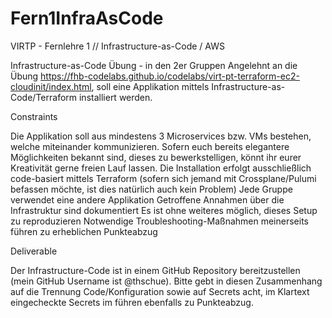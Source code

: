 # Fern1InfraAsCode
VIRTP - Fernlehre 1 // Infrastructure-as-Code / AWS

Infrastructure-as-Code Übung - in den 2er Gruppen
Angelehnt an die Übung https://fhb-codelabs.github.io/codelabs/virt-pt-terraform-ec2-cloudinit/index.html, soll eine Applikation mittels Infrastructure-as-Code/Terraform installiert werden.

Constraints

Die Applikation soll aus mindestens 3 Microservices bzw. VMs bestehen, welche miteinander kommunizieren. Sofern euch bereits elegantere Möglichkeiten bekannt sind, dieses zu bewerkstelligen, könnt ihr eurer Kreativität gerne freien Lauf lassen.
Die Installation erfolgt ausschließlich code-basiert mittels Terraform (sofern sich jemand mit Crossplane/Pulumi befassen möchte, ist dies natürlich auch kein Problem)
Jede Gruppe verwendet eine andere Applikation
Getroffene Annahmen über die Infrastruktur sind dokumentiert
Es ist ohne weiteres möglich, dieses Setup zu reproduzieren
Notwendige Troubleshooting-Maßnahmen meinerseits führen zu erheblichen Punkteabzug 

Deliverable

Der Infrastructure-Code ist in einem GitHub Repository bereitzustellen (mein GitHub Username ist @thschue). Bitte gebt in diesen Zusammenhang auf die Trennung Code/Konfiguration sowie auf Secrets acht, im Klartext eingecheckte Secrets im führen ebenfalls zu Punkteabzug. 
